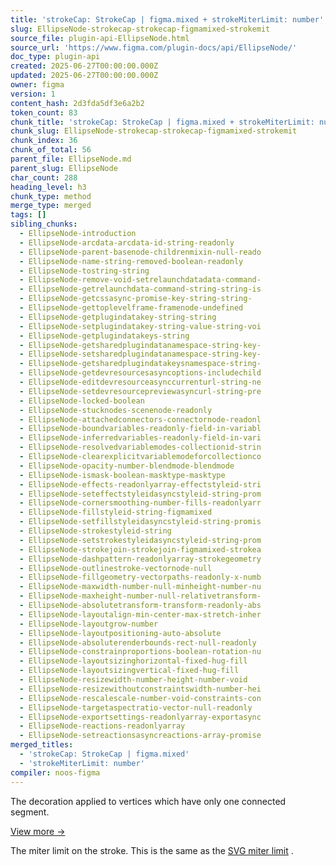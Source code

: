 ```yaml
---
title: 'strokeCap: StrokeCap | figma.mixed + strokeMiterLimit: number'
slug: EllipseNode-strokecap-strokecap-figmamixed-strokemit
source_file: plugin-api-EllipseNode.html
source_url: 'https://www.figma.com/plugin-docs/api/EllipseNode/'
doc_type: plugin-api
created: 2025-06-27T00:00:00.000Z
updated: 2025-06-27T00:00:00.000Z
owner: figma
version: 1
content_hash: 2d3fda5df3e6a2b2
token_count: 83
chunk_title: 'strokeCap: StrokeCap | figma.mixed + strokeMiterLimit: number'
chunk_slug: EllipseNode-strokecap-strokecap-figmamixed-strokemit
chunk_index: 36
chunk_of_total: 56
parent_file: EllipseNode.md
parent_slug: EllipseNode
char_count: 288
heading_level: h3
chunk_type: method
merge_type: merged
tags: []
sibling_chunks:
  - EllipseNode-introduction
  - EllipseNode-arcdata-arcdata-id-string-readonly
  - EllipseNode-parent-basenode-childrenmixin-null-reado
  - EllipseNode-name-string-removed-boolean-readonly
  - EllipseNode-tostring-string
  - EllipseNode-remove-void-setrelaunchdatadata-command-
  - EllipseNode-getrelaunchdata-command-string-string-is
  - EllipseNode-getcssasync-promise-key-string-string-
  - EllipseNode-gettoplevelframe-framenode-undefined
  - EllipseNode-getplugindatakey-string-string
  - EllipseNode-setplugindatakey-string-value-string-voi
  - EllipseNode-getplugindatakeys-string
  - EllipseNode-getsharedplugindatanamespace-string-key-
  - EllipseNode-setsharedplugindatanamespace-string-key-
  - EllipseNode-getsharedplugindatakeysnamespace-string-
  - EllipseNode-getdevresourcesasyncoptions-includechild
  - EllipseNode-editdevresourceasynccurrenturl-string-ne
  - EllipseNode-setdevresourcepreviewasyncurl-string-pre
  - EllipseNode-locked-boolean
  - EllipseNode-stucknodes-scenenode-readonly
  - EllipseNode-attachedconnectors-connectornode-readonl
  - EllipseNode-boundvariables-readonly-field-in-variabl
  - EllipseNode-inferredvariables-readonly-field-in-vari
  - EllipseNode-resolvedvariablemodes-collectionid-strin
  - EllipseNode-clearexplicitvariablemodeforcollectionco
  - EllipseNode-opacity-number-blendmode-blendmode
  - EllipseNode-ismask-boolean-masktype-masktype
  - EllipseNode-effects-readonlyarray-effectstyleid-stri
  - EllipseNode-seteffectstyleidasyncstyleid-string-prom
  - EllipseNode-cornersmoothing-number-fills-readonlyarr
  - EllipseNode-fillstyleid-string-figmamixed
  - EllipseNode-setfillstyleidasyncstyleid-string-promis
  - EllipseNode-strokestyleid-string
  - EllipseNode-setstrokestyleidasyncstyleid-string-prom
  - EllipseNode-strokejoin-strokejoin-figmamixed-strokea
  - EllipseNode-dashpattern-readonlyarray-strokegeometry
  - EllipseNode-outlinestroke-vectornode-null
  - EllipseNode-fillgeometry-vectorpaths-readonly-x-numb
  - EllipseNode-maxwidth-number-null-minheight-number-nu
  - EllipseNode-maxheight-number-null-relativetransform-
  - EllipseNode-absolutetransform-transform-readonly-abs
  - EllipseNode-layoutalign-min-center-max-stretch-inher
  - EllipseNode-layoutgrow-number
  - EllipseNode-layoutpositioning-auto-absolute
  - EllipseNode-absoluterenderbounds-rect-null-readonly
  - EllipseNode-constrainproportions-boolean-rotation-nu
  - EllipseNode-layoutsizinghorizontal-fixed-hug-fill
  - EllipseNode-layoutsizingvertical-fixed-hug-fill
  - EllipseNode-resizewidth-number-height-number-void
  - EllipseNode-resizewithoutconstraintswidth-number-hei
  - EllipseNode-rescalescale-number-void-constraints-con
  - EllipseNode-targetaspectratio-vector-null-readonly
  - EllipseNode-exportsettings-readonlyarray-exportasync
  - EllipseNode-reactions-readonlyarray
  - EllipseNode-setreactionsasyncreactions-array-promise
merged_titles:
  - 'strokeCap: StrokeCap | figma.mixed'
  - 'strokeMiterLimit: number'
compiler: noos-figma
---
```


The decoration applied to vertices which have only one connected segment.

[View more →](/plugin-docs/api/properties/nodes-strokecap/)

The miter limit on the stroke. This is the same as the [SVG miter limit](https://developer.mozilla.org/en-US/docs/Web/SVG/Attribute/stroke-miterlimit)
.
